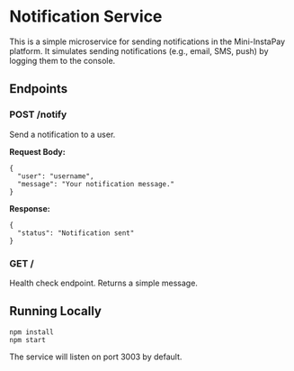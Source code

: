 # Notification Service

This is a simple microservice for sending notifications in the Mini-InstaPay platform. It simulates sending notifications (e.g., email, SMS, push) by logging them to the console.

## Endpoints

### POST /notify
Send a notification to a user.

**Request Body:**
```
{
  "user": "username",
  "message": "Your notification message."
}
```

**Response:**
```
{
  "status": "Notification sent"
}
```

### GET /
Health check endpoint. Returns a simple message.

## Running Locally

```
npm install
npm start
```

The service will listen on port 3003 by default. 